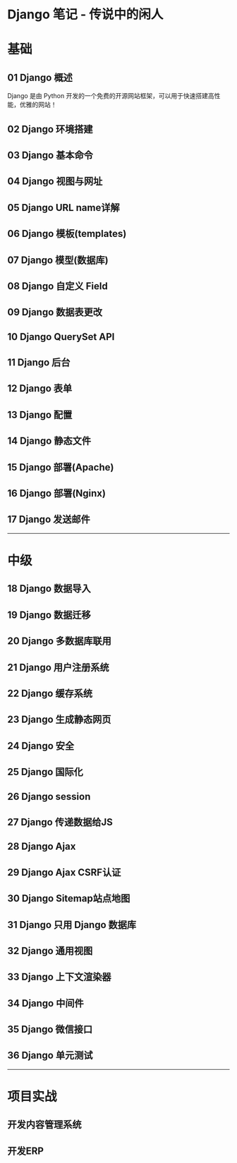 # Django 笔记 - 传说中的闲人
# 基础
## 01 Django 概述
Django 是由 Python 开发的一个免费的开源网站框架，可以用于快速搭建高性能，优雅的网站！
## 02 Django 环境搭建
## 03 Django 基本命令
## 04 Django 视图与网址
## 05 Django URL name详解
## 06 Django 模板(templates)
## 07 Django 模型(数据库)
## 08 Django 自定义 Field
## 09 Django 数据表更改
## 10 Django QuerySet API
## 11 Django 后台
## 12 Django 表单
## 13 Django 配置
## 14 Django 静态文件
## 15 Django 部署(Apache)
## 16 Django 部署(Nginx)
## 17 Django 发送邮件
***
# 中级
## 18 Django 数据导入
## 19 Django 数据迁移
## 20 Django 多数据库联用
## 21 Django 用户注册系统
## 22 Django 缓存系统
## 23 Django 生成静态网页
## 24 Django 安全
## 25 Django 国际化
## 26 Django session
## 27 Django 传递数据给JS
## 28 Django Ajax
## 29 Django Ajax CSRF认证
## 30 Django Sitemap站点地图
## 31 Django 只用 Django 数据库
## 32 Django 通用视图
## 33 Django 上下文渲染器
## 34 Django 中间件
## 35 Django 微信接口
## 36 Django 单元测试
***
# 项目实战
## 开发内容管理系统
## 开发ERP

